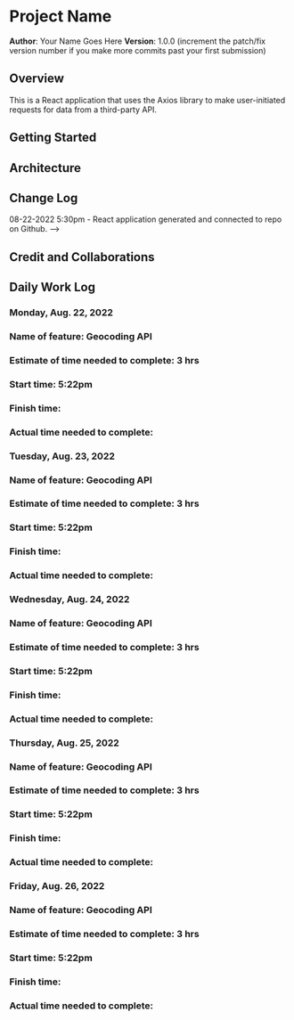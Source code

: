 # Project Name

**Author**: Your Name Goes Here
**Version**: 1.0.0 (increment the patch/fix version number if you make more commits past your first submission)

## Overview
<!-- Provide a high level overview of what this application is and why you are building it, beyond the fact that it's an assignment for this class. (i.e. What's your problem domain?) -->

This is a React application that uses the Axios library to make user-initiated requests for data from a third-party API.

## Getting Started
<!-- What are the steps that a user must take in order to build this app on their own machine and get it running? -->

## Architecture
<!-- Provide a detailed description of the application design. What technologies (languages, libraries, etc) you're using, and any other relevant design information. -->

## Change Log

08-22-2022 5:30pm - React application generated and connected to repo on Github.  -->

## Credit and Collaborations
<!-- Give credit (and a link) to other people or resources that helped you build this application. -->

## Daily Work Log

### Monday, Aug. 22, 2022

### Name of feature: Geocoding API

### Estimate of time needed to complete: 3 hrs

### Start time: 5:22pm

### Finish time: 

### Actual time needed to complete: 


### Tuesday, Aug. 23, 2022

### Name of feature: Geocoding API

### Estimate of time needed to complete: 3 hrs

### Start time: 5:22pm

### Finish time: 

### Actual time needed to complete: 


### Wednesday, Aug. 24, 2022

### Name of feature: Geocoding API

### Estimate of time needed to complete: 3 hrs

### Start time: 5:22pm

### Finish time: 

### Actual time needed to complete: 


### Thursday, Aug. 25, 2022

### Name of feature: Geocoding API

### Estimate of time needed to complete: 3 hrs

### Start time: 5:22pm

### Finish time: 

### Actual time needed to complete: 


### Friday, Aug. 26, 2022

### Name of feature: Geocoding API

### Estimate of time needed to complete: 3 hrs

### Start time: 5:22pm

### Finish time: 

### Actual time needed to complete: 